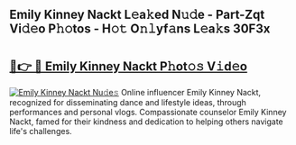 ## Emily Kinney Nackt L𝚎a𝚔ed N𝚞𝚍e - Part-Zqt Vi𝚍𝚎o P𝚑𝚘tos - H𝚘𝚝 O𝚗𝚕yf𝚊ns L𝚎a𝚔s 30F3x

# <h2><a href="http://kfc0nl.oniu.top/?m=Emily+Kinney+Nackt">🔗👉 🔴 Emily Kinney Nackt P𝚑ot𝚘𝚜 V𝚒d𝚎o</a></h2>

[![Emily Kinney Nackt Nu𝚍e𝚜](https://i.imgur.com/0qMVB7G.gif)](http://kfc0nl.oniu.top/?m=Emily+Kinney+Nackt)
Online influencer Emily Kinney Nackt, recognized for disseminating dance and lifestyle ideas, through performances and personal vlogs. Compassionate counselor Emily Kinney Nackt, famed for their kindness and dedication to helping others navigate life's challenges.  
